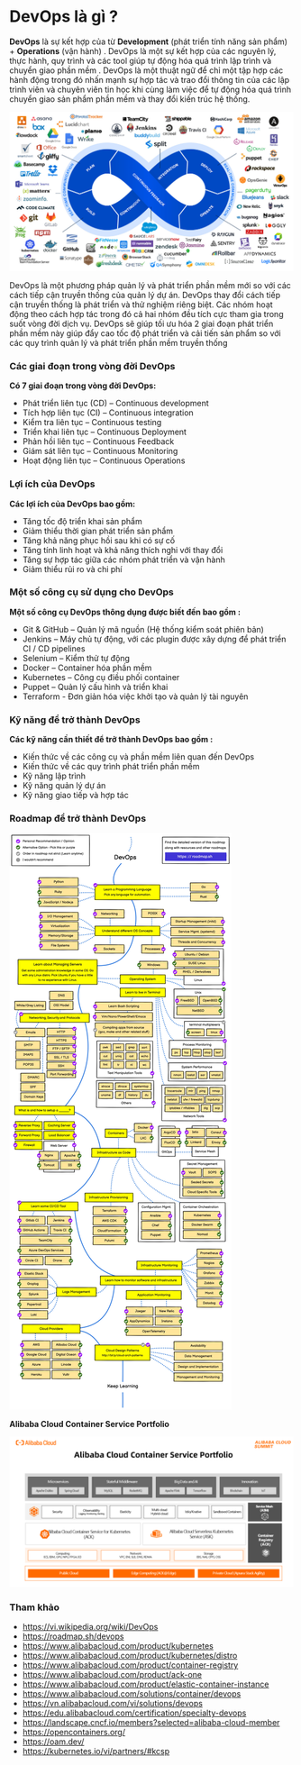# DevOps là gì ?

**DevOps** là sự kết hợp của từ **Development** (phát triển tính năng sản phẩm) + **Operations** (vận hành) . DevOps là một sự kết hợp của các nguyên lý, thực hành, quy trình và các tool giúp tự động hóa quá trình lập trình và chuyển giao phần mềm . DevOps là một thuật ngữ để chỉ một tập hợp các hành động trong đó nhấn mạnh sự hợp tác và trao đổi thông tin của các lập trình viên và chuyên viên tin học khi cùng làm việc để tự động hóa quá trình chuyển giao sản phẩm phần mềm và thay đổi kiến trúc hệ thống.

![img](devops.jpeg)

DevOps là một phương pháp quản lý và phát triển phần mềm mới so với các cách tiếp cận truyền thống của quản lý dự án. DevOps thay đổi cách tiếp cận truyền thống là phát triển và thử nghiệm riêng biệt. Các nhóm hoạt động theo cách hợp tác trong đó cả hai nhóm đều tích cực tham gia trong suốt vòng đời dịch vụ. DevOps sẽ giúp tối ưu hóa 2 giai đoạn phát triển phần mềm này giúp đẩy cao tốc độ phát triển và cải tiến sản phẩm so với các quy trình quản lý và phát triển phần mềm truyền thống

### Các giai đoạn trong vòng đời DevOps

**Có 7 giai đoạn trong vòng đời DevOps:**

- Phát triển liên tục (CD) – Continuous development
- Tích hợp liên tục (CI) – Continuous integration
- Kiểm tra liên tục – Continuous testing
- Triển khai liên tục – Continuous Deployment
- Phản hồi liên tục – Continuous Feedback
- Giám sát liên tục – Continuous Monitoring
- Hoạt động liên tục – Continuous Operations

### Lợi ích của DevOps

**Các lợi ích của DevOps bao gồm:**

- Tăng tốc độ triển khai sản phẩm
- Giảm thiểu thời gian phát triển sản phẩm
- Tăng khả năng phục hồi sau khi có sự cố
- Tăng tính linh hoạt và khả năng thích nghi với thay đổi
- Tăng sự hợp tác giữa các nhóm phát triển và vận hành
- Giảm thiểu rủi ro và chi phí

### Một số công cụ sử dụng cho DevOps

**Một số công cụ DevOps thông dụng được biết đến bao gồm :**

- Git & GitHub – Quản lý mã nguồn (Hệ thống kiểm soát phiên bản)
- Jenkins – Máy chủ tự động, với các plugin được xây dựng để phát triển CI / CD pipelines
- Selenium – Kiểm thử tự động
- Docker – Container hóa phần mềm
- Kubernetes – Công cụ điều phối container
- Puppet – Quản lý cấu hình và triển khai
- Terraform - Đơn giản hóa việc khởi tạo và quản lý tài nguyên  

### Kỹ năng để trở thành DevOps

**Các kỹ năng cần thiết để trở thành DevOps bao gồm :**

- Kiến thức về các công cụ và phần mềm liên quan đến DevOps
- Kiến thức về các quy trình phát triển phần mềm
- Kỹ năng lập trình
- Kỹ năng quản lý dự án
- Kỹ năng giao tiếp và hợp tác

### Roadmap để trở  thành DevOps

![DevOps Roadmap](devops-roadmap01.jpg)

**Alibaba Cloud Container Service Portfolio**

![alibabacloud](alibabacloud.png)

### Tham khảo

- https://vi.wikipedia.org/wiki/DevOps
- https://roadmap.sh/devops
- https://www.alibabacloud.com/product/kubernetes
- https://www.alibabacloud.com/product/kubernetes/distro
- https://www.alibabacloud.com/product/container-registry
- https://www.alibabacloud.com/product/ack-one
- https://www.alibabacloud.com/product/elastic-container-instance
- https://www.alibabacloud.com/solutions/container/devops
- https://vn.alibabacloud.com/vi/solutions/devops
- https://edu.alibabacloud.com/certification/specialty-devops
- https://landscape.cncf.io/members?selected=alibaba-cloud-member
- https://opencontainers.org/
- https://oam.dev/
- https://kubernetes.io/vi/partners/#kcsp